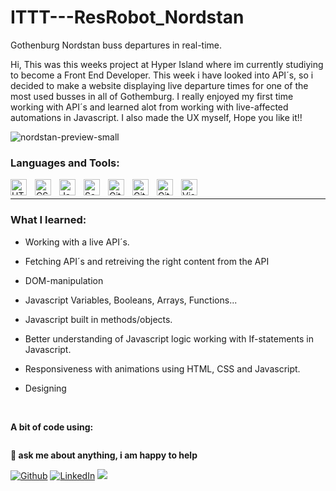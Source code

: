 # ITTT---ResRobot_Nordstan
Gothenburg Nordstan buss departures in real-time.

Hi, This was this weeks project at Hyper Island where im currently studiying to become a Front End Developer. This week i have looked into API´s, so i decided to make a website displaying live departure times for one of the most used busses in all of Gothemburg.
I really enjoyed my first time working with API´s and learned alot from working with live-affected automations in Javascript. I also made the UX myself, Hope you like it!!

![nordstan-preview-small](https://github.com/OskarSollenberg/ITTT---ResRobot_Nordstan/assets/122973984/bee3f2e9-52d7-4d0d-9463-123cea082672)










### Languages and Tools:


<img align="left" alt="HTML5" width="26px" src="https://cdn.jsdelivr.net/gh/devicons/devicon/icons/html5/html5-original.svg" style="padding-right:10px;" />
<img align="left" alt="CSS3" width="26px" src="https://cdn.jsdelivr.net/gh/devicons/devicon/icons/css3/css3-original.svg" style="padding-right:10px;" />
<img align="left" alt="Javascript" width="26px" src="https://cdn.worldvectorlogo.com/logos/javascript-1.svg" style="padding-right:10px;" />
<img align="left" alt="Sass" width="26px" src="https://cdn.jsdelivr.net/gh/devicons/devicon/icons/sass/sass-original.svg" style="padding-right:10px;" />
<img align="left" alt="Git" width="26px" src="https://cdn.jsdelivr.net/gh/devicons/devicon/icons/git/git-original.svg" style="padding-right:10px;" />
<img align="left" alt="GitHub" width="26px" src="https://user-images.githubusercontent.com/3369400/139448065-39a229ba-4b06-434b-bc67-616e2ed80c8f.png" style="padding-right:10px;" />
<img align="left" alt="GitHub" width="26px" src="https://seeklogo.com/images/N/netlify-logo-758722CDF4-seeklogo.com.png" style="padding-right:10px;" />
<img align="left" alt="Visual Studio Code" width="26px" src="https://cdn.jsdelivr.net/gh/devicons/devicon/icons/vscode/vscode-original.svg" style="padding-right:10px;" />


<br />

---
### What I learned:

-   Working with a live API´s.

-   Fetching API´s and retreiving the right content from the API

-   DOM-manipulation

-   Javascript Variables, Booleans, Arrays, Functions...

-   Javascript built in methods/objects.

-   Better understanding of Javascript logic working with If-statements in Javascript.

-   Responsiveness with animations using HTML, CSS and Javascript.

-   Designing

<!--STRAT_SECTION:code-->

<br>

**A bit of code using:**

  
```scss

```

**💬 ask me about anything, i am happy to help**

<p>
<a href="https://github.com/thmsgbrt" target="_blank"><img alt="Github" src="https://img.shields.io/badge/GitHub-%2312100E.svg?&style=for-the-badge&logo=Github&logoColor=white" /></a> 
<a href="https://www.linkedin.com/in/thomas-guibert" target="_blank"><img alt="LinkedIn" src="https://img.shields.io/badge/linkedin-%230077B5.svg?&style=for-the-badge&logo=linkedin&logoColor=white" /></a>
<a href="https://www.instagram.com/mokkapps/"><img src="https://img.shields.io/badge/instagram-%23E4405F.svg?&style=for-the-badge&logo=instagram&logoColor=white"></a>
</p>

